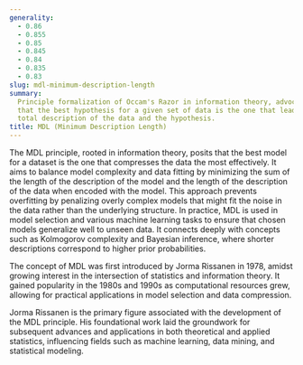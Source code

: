 ```yaml
---
generality:
  - 0.86
  - 0.855
  - 0.85
  - 0.845
  - 0.84
  - 0.835
  - 0.83
slug: mdl-minimum-description-length
summary:
  Principle formalization of Occam's Razor in information theory, advocating
  that the best hypothesis for a given set of data is the one that leads to the shortest
  total description of the data and the hypothesis.
title: MDL (Minimum Description Length)
---
```


The MDL principle, rooted in information theory, posits that the best model for a dataset is the one that compresses the data the most effectively. It aims to balance model complexity and data fitting by minimizing the sum of the length of the description of the model and the length of the description of the data when encoded with the model. This approach prevents overfitting by penalizing overly complex models that might fit the noise in the data rather than the underlying structure. In practice, MDL is used in model selection and various machine learning tasks to ensure that chosen models generalize well to unseen data. It connects deeply with concepts such as Kolmogorov complexity and Bayesian inference, where shorter descriptions correspond to higher prior probabilities.

The concept of MDL was first introduced by Jorma Rissanen in 1978, amidst growing interest in the intersection of statistics and information theory. It gained popularity in the 1980s and 1990s as computational resources grew, allowing for practical applications in model selection and data compression.

Jorma Rissanen is the primary figure associated with the development of the MDL principle. His foundational work laid the groundwork for subsequent advances and applications in both theoretical and applied statistics, influencing fields such as machine learning, data mining, and statistical modeling.
